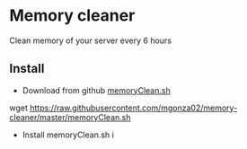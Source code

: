 # Memory cleaner

Clean memory of your server every 6 hours 

## Install 

- Download from github [memoryClean.sh](https://raw.githubusercontent.com/mgonza02/memory-cleaner/master/memoryClean.sh)

wget https://raw.githubusercontent.com/mgonza02/memory-cleaner/master/memoryClean.sh

- Install
memoryClean.sh i
